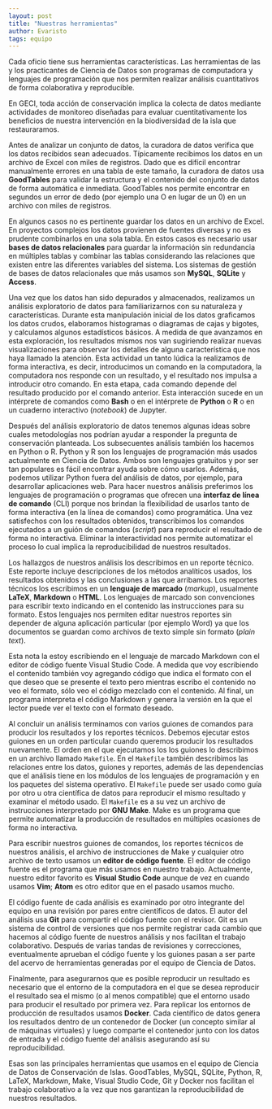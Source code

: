 ```yaml
---
layout: post
title: "Nuestras herramientas"
author: Evaristo
tags: equipo
---
```


Cada oficio tiene sus herramientas características. Las herramientas de las y los practicantes de
Ciencia de Datos son programas de computadora y lenguajes de programación que nos permiten realizar
análisis cuantitativos de forma colaborativa y reproducible.

En GECI, toda acción de conservación implica la colecta de datos mediante actividades de monitoreo
diseñadas para evaluar cuentitativamente los beneficios de nuestra intervención en la biodiversidad
de la isla que restauraramos.

Antes de analizar un conjunto de datos, la curadora de datos verifica que los datos recibidos sean
adecuados. Típicamente recibimos los datos en un archivo de Excel con miles de registros. Dado que
es difícil encontrar manualmente errores en una tabla de este tamaño, la curadora de datos usa
**GoodTables** para validar la estructura y el contenido del conjunto de datos de forma automática e
inmediata. GoodTables nos permite encontrar en segundos un error de dedo (por ejemplo una O en lugar
de un 0) en un archivo con miles de registros.

En algunos casos no es pertinente guardar los datos en un archivo de Excel. En proyectos complejos
los datos provienen de fuentes diversas y no es prudente combinarlos en una sola tabla. En estos
casos es necesario usar **bases de datos relacionales** para guardar la información sin redundancia
en múltiples tablas y combinar las tablas considerando las relaciones que existen entre las
diferentes variables del sistema. Los sistemas de gestión de bases de datos relacionales que más
usamos son **MySQL**, **SQLite** y **Access**.

Una vez que los datos han sido depurados y almacenados, realizamos un análisis exploratorio de datos
para familiarizarnos con su naturaleza y características. Durante esta manipulación inicial de los
datos graficamos los datos crudos, elaboramos histogramas o diagramas de cajas y bigotes, y
calculamos algunos estadísticos básicos. A medida de que avanzamos en esta exploración, los
resultados mismos nos van sugiriendo realizar nuevas visualizaciones para observar los detalles de
alguna característica que nos haya llamado la atención. Esta actividad un tanto lúdica la realizamos
de forma interactiva, es decir, introducimos un comando en la computadora, la computadora nos
responde con un resultado, y el resultado nos impulsa a introducir otro comando. En esta etapa, cada
comando depende del resultado producido por el comando anterior. Esta interacción sucede en un
intérprete de comandos como **Bash** o en el intérprete de **Python** o **R** o en un cuaderno
interactivo (_notebook_) de Jupyter.

Después del análisis exploratorio de datos tenemos algunas ideas sobre cuales metodologías nos
podrían ayudar a responder la pregunta de conservación planteada. Los subsecuentes análisis también
los hacemos en Python o R. Python y R son los lenguajes de programación más usados actualmente en
Ciencia de Datos. Ambos son lenguajes gratuitos y por ser tan populares es fácil encontrar ayuda
sobre cómo usarlos. Además, podemos utilizar Python fuera del análisis de datos, por ejemplo, para
desarrollar aplicaciones web. Para hacer nuestros análisis preferimos los lenguajes de programación
o programas que ofrecen una **interfaz de línea de comando** (CLI) porque nos brindan la
flexibilidad de usarlos tanto de forma interactiva (en la línea de comandos) como programática. Una
vez satisfechos con los resultados obtenidos, transcribimos los comandos ejecutados a un guión de
comandos (_script_) para reproducir el resultado de forma no interactiva. Eliminar la interactividad
nos permite automatizar el proceso lo cual implica la reproducibilidad de nuestros resultados.

Los hallazgos de nuestros análisis los describimos en un reporte técnico. Este reporte incluye
descripciones de los métodos analíticos usados, los resultados obtenidos y las conclusiones a las
que arribamos. Los reportes técnicos los escribimos en un **lenguaje de marcado** (_markup_),
usualmente **LaTeX**, **Markdown** o **HTML**. Los lenguajes de marcado son convenciones para
escribir texto indicando en el contenido las instrucciones para su formato. Estos lenguajes nos
permiten editar nuestros reportes sin depender de alguna aplicación particular (por ejemplo Word) ya
que los documentos se guardan como archivos de texto simple sin formato (_plain text_).

Esta nota la estoy escribiendo en el lenguaje de marcado Markdown con el editor de código fuente
Visual Studio Code. A medida que voy escribiendo el contenido también voy agregando código que
indica el formato con el que deseo que se presente el texto pero mientras escribo el contenido no
veo el formato, sólo veo el código mezclado con el contenido. Al final, un programa interpreta el
código Markdown y genera la versión en la que el lector puede ver el texto con el formato deseado.

Al concluir un análisis terminamos con varios guiones de comandos para producir los resultados y los
reportes técnicos. Debemos ejecutar estos guiones en un orden particular cuando queremos producir
los resultados nuevamente. El orden en el que ejecutamos los los guiones lo describimos en un
archivo llamado `Makefile`. En el `Makefile` también describimos las relaciones entre los datos,
guiones y reportes, además de las dependencias que el análisis tiene en los módulos de los lenguajes
de programación y en los paquetes del sistema operativo. El `Makefile` puede ser usado como guía por
otro u otra científica de datos para reproducir el mismo resultado y examinar el método usado. El
`Makefile` es a su vez un archivo de instrucciones interpretado por **GNU Make**. Make es un
programa que permite automatizar la producción de resultados en múltiples ocasiones de forma no
interactiva.

Para escribir nuestros guiones de comandos, los reportes técnicos de nuestros análisis, el archivo
de instrucciones de Make y cualquier otro archivo de texto usamos un **editor de código fuente**. El
editor de código fuente es el programa que más usamos en nuestro trabajo. Actualmente, nuestro
editor favorito es **Visual Studio Code** aunque de vez en cuando usamos **Vim**; **Atom** es otro
editor que en el pasado usamos mucho.

El código fuente de cada análisis es examinado por otro integrante del equipo en una revisión por
pares entre científicos de datos. El autor del análisis usa **Git** para compartir el código fuente
con el revisor. Git es un sistema de control de versiones que nos permite registrar cada cambio que
hacemos al código fuente de nuestros análisis y nos facilitan el trabajo colaborativo. Después de
varias tandas de revisiones y correcciones, eventualmente aprueban el código fuente y los guiones
pasan a ser parte del acervo de herramientas generadas por el equipo de Ciencia de Datos.

Finalmente, para asegurarnos que es posible reproducir un resultado es necesario que el entorno de
la computadora en el que se desea reproducir el resultado sea el mismo (o al menos compatible) que
el entorno usado para producir el resultado por primera vez. Para replicar los entornos de
producción de resultados usamos **Docker**. Cada científico de datos genera los resultados dentro de
un contenedor de Docker (un concepto similar al de máquinas virtuales) y luego comparte el
contenedor junto con los datos de entrada y el código fuente del análisis asegurando así su
reproducibilidad.

Esas son las principales herramientas que usamos en el equipo de Ciencia de Datos de Conservación de
Islas. GoodTables, MySQL, SQLite, Python, R, LaTeX, Markdown, Make, Visual Studio Code, Git y Docker
nos facilitan el trabajo colaborativo a la vez que nos garantizan la reproducibilidad de nuestros
resultados.
